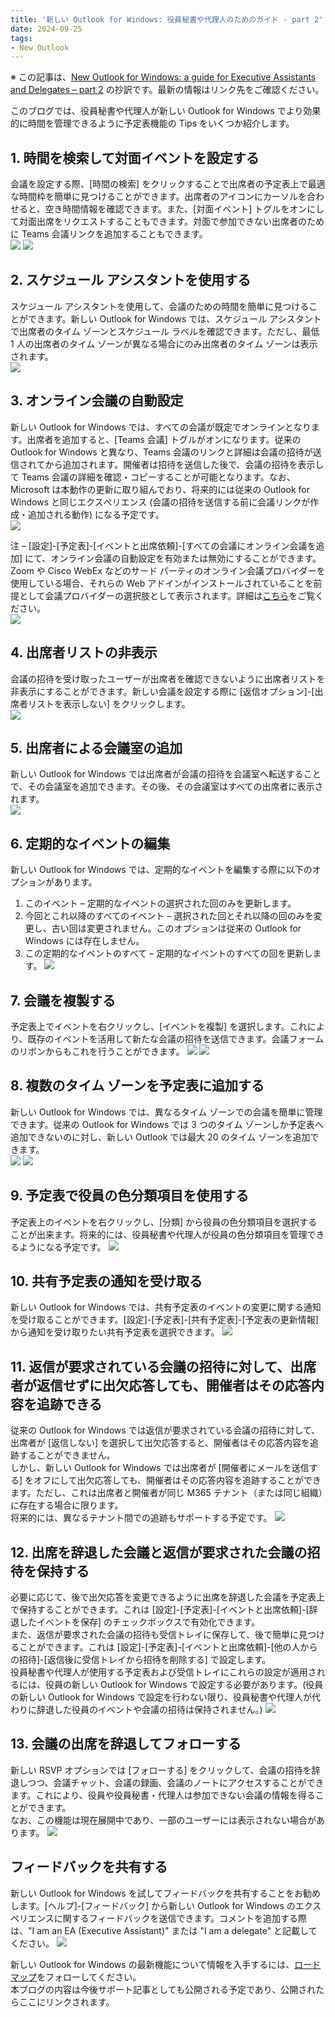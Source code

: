 ```yaml
---
title: '新しい Outlook for Windows: 役員秘書や代理人のためのガイド - part 2'
date: 2024-09-25
tags: 
- New Outlook
---
```


※ この記事は、[New Outlook for Windows: a guide for Executive Assistants and Delegates – part 2](https://techcommunity.microsoft.com/t5/outlook-blog/new-outlook-for-windows-a-guide-for-executive-assistants-and/ba-p/4208779) の抄訳です。最新の情報はリンク先をご確認ください。  

このブログでは、役員秘書や代理人が新しい Outlook for Windows でより効果的に時間を管理できるように予定表機能の Tips をいくつか紹介します。

## 1. 時間を検索して対面イベントを設定する

会議を設定する際、[時間の検索] をクリックすることで出席者の予定表上で最適な時間枠を簡単に見つけることができます。出席者のアイコンにカーソルを合わせると、空き時間情報を確認できます。また、[対面イベント] トグルをオンにして対面出席をリクエストすることもできます。対面で参加できない出席者のために Teams 会議リンクを追加することもできます。  
![](image.png)
![](image-2.png)

## 2. スケジュール アシスタントを使用する

スケジュール アシスタントを使用して、会議のための時間を簡単に見つけることができます。新しい Outlook for Windows では、スケジュール アシスタントで出席者のタイム ゾーンとスケジュール ラベルを確認できます。ただし、最低 1 人の出席者のタイム ゾーンが異なる場合にのみ出席者のタイム ゾーンは表示されます。  
![](image-3.png)

## 3. オンライン会議の自動設定

新しい Outlook for Windows では、すべての会議が既定でオンラインとなります。出席者を追加すると、[Teams 会議] トグルがオンになります。従来の Outlook for Windows と異なり、Teams 会議のリンクと詳細は会議の招待が送信されてから追加されます。開催者は招待を送信した後で、会議の招待を表示して Teams 会議の詳細を確認・コピーすることが可能となります。なお、Microsoft は本動作の更新に取り組んでおり、将来的には従来の Outlook for Windows と同じエクスぺリエンス (会議の招待を送信する前に会議リンクが作成・追加される動作) になる予定です。  
![](image-4.png)

注 – [設定]-[予定表]-[イベントと出席依頼]-[すべての会議にオンライン会議を追加] にて、オンライン会議の自動設定を有効または無効にすることができます。  
Zoom や Cisco WebEx などのサード パーティのオンライン会議プロバイダーを使用している場合、それらの Web アドインがインストールされていることを前提として会議プロバイダーの選択肢として表示されます。詳細は[こちら](https://support.microsoft.com/office/make-every-meeting-online-70f9bda0-fd29-498b-9757-6709cc1c73f0)をご覧ください。  
![](image-5.png)

## 4. 出席者リストの非表示

会議の招待を受け取ったユーザーが出席者を確認できないように出席者リストを非表示にすることができます。新しい会議を設定する際に [返信オプション]-[出席者リストを表示しない] をクリックします。  
![](image-6.png)

## 5. 出席者による会議室の追加

新しい Outlook for Windows では出席者が会議の招待を会議室へ転送することで、その会議室を追加できます。その後、その会議室はすべての出席者に表示されます。  
![](image-7.png)


## 6. 定期的なイベントの編集

新しい Outlook for Windows では、定期的なイベントを編集する際に以下のオプションがあります。
1. このイベント – 定期的なイベントの選択された回のみを更新します。
2. 今回とこれ以降のすべてのイベント – 選択された回とそれ以降の回のみを変更し、古い回は変更されません。このオプションは従来の Outlook for Windows には存在しません。
3. この定期的なイベントのすべて – 定期的なイベントのすべての回を更新します。
![](image-8.png)

## 7. 会議を複製する

予定表上でイベントを右クリックし、[イベントを複製] を選択します。これにより、既存のイベントを活用して新たな会議の招待を送信できます。会議フォームのリボンからもこれを行うことができます。
![](image-11.png)
![](image-1.png)

## 8. 複数のタイム ゾーンを予定表に追加する

新しい Outlook for Windows では、異なるタイム ゾーンでの会議を簡単に管理できます。従来の Outlook for Windows では 3 つのタイム ゾーンしか予定表へ追加できないのに対し、新しい Outlook では最大 20 のタイム ゾーンを追加できます。  
![](image-12.png)
![](image-13.png)

## 9. 予定表で役員の色分類項目を使用する

予定表上のイベントを右クリックし、[分類] から役員の色分類項目を選択することが出来ます。将来的には、役員秘書や代理人が役員の色分類項目を管理できるようになる予定です。
![](image-14.png)

## 10. 共有予定表の通知を受け取る

新しい Outlook for Windows では、共有予定表のイベントの変更に関する通知を受け取ることができます。[設定]-[予定表]-[共有予定表]-[予定表の更新情報] から通知を受け取りたい共有予定表を選択できます。
![](image-15.png)

## 11. 返信が要求されている会議の招待に対して、出席者が返信せずに出欠応答しても、開催者はその応答内容を追跡できる

従来の Outlook for Windows では返信が要求されている会議の招待に対して、出席者が [返信しない] を選択して出欠応答すると、開催者はその応答内容を追跡することができません。  
しかし、新しい Outlook for Windows では出席者が [開催者にメールを送信する] をオフにして出欠応答しても、開催者はその応答内容を追跡することができます。ただし、これは出席者と開催者が同じ M365 テナント（または同じ組織）に存在する場合に限ります。  
将来的には、異なるテナント間での追跡もサポートする予定です。
![](image-16.png)

## 12. 出席を辞退した会議と返信が要求された会議の招待を保持する

必要に応じて、後で出欠応答を変更できるように出席を辞退した会議を予定表上で保持することができます。これは [設定]-[予定表]-[イベントと出席依頼]-[辞退したイベントを保存] のチェックボックスで有効化できます。  
また、返信が要求された会議の招待も受信トレイに保存して、後で簡単に見つけることができます。これは [設定]-[予定表]-[イベントと出席依頼]-[他の人からの招待]-[返信後に受信トレイから招待を削除する] で設定します。  
役員秘書や代理人が使用する予定表および受信トレイにこれらの設定が適用されるには、役員の新しい Outlook for Windows で設定する必要があります。(役員の新しい Outlook for Windows で設定を行わない限り、役員秘書や代理人が代わりに辞退した役員のイベントや会議の招待は保持されません。)
![](image-17.png)

## 13. 会議の出席を辞退してフォローする

新しい RSVP オプションでは [フォローする] をクリックして、会議の招待を辞退しつつ、会議チャット、会議の録画、会議のノートにアクセスすることができます。これにより、役員や役員秘書・代理人は参加できない会議の情報を得ることができます。  
なお、この機能は現在展開中であり、一部のユーザーには表示されない場合があります。
![](image-18.png)

## フィードバックを共有する

新しい Outlook for Windows を試してフィードバックを共有することをお勧めします。[ヘルプ]-[フィードバック] から新しい Outlook for Windows のエクスペリエンスに関するフィードバックを送信できます。コメントを追加する際は、"I am an EA (Executive Assistant)" または "I am a delegate" と記載してください。
![](image-19.png)

新しい Outlook for Windows の最新機能について情報を入手するには、[ロードマップ](https://www.microsoft.com/en-us/microsoft-365/roadmap?filters=Outlook%2CDesktop%2CWeb&searchterms=%23newoutlookforwindows)をフォローしてください。  
本ブログの内容は今後サポート記事としても公開される予定であり、公開されたらここにリンクされます。